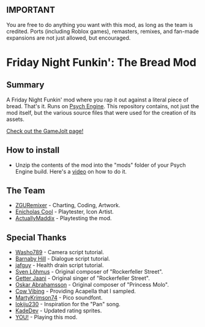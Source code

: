 ## IMPORTANT
You are free to do anything you want with this mod, as long as the team is credited. Ports (including Roblox games), remasters, remixes, and fan-made expansions are not just allowed, but encouraged.
# Friday Night Funkin': The Bread Mod
## Summary
A Friday Night Funkin' mod where you rap it out against a literal piece of bread. That's it. Runs on [Psych Engine](https://github.com/ShadowMario/FNF-PsychEngine). This repository contains, not just the mod itself, but the various source files that were used for the creation of its assets.

[Check out the GameJolt page!](gamejolt.com/fnf-the-bread-mod/697562)

## How to install
- Unzip the contents of the mod into the "mods" folder of your Psych Engine build. Here's a [video](https://www.youtube.com/watch?v=4Ql4CqFauSY) on how to do it.

## The Team
- [ZGURemixer](https://zguremixer.carrd.co/) - Charting, Coding, Artwork.
- [Enicholas Cool](https://twitter.com/EnicholasCool) - Playtester, Icon Artist.
- [ActuallyMaddix](https://www.youtube.com/channel/UCRXFRHZiWTePfv0PK60NxiA) - Playtesting the mod.

## Special Thanks
- [Washo789](https://gamebanana.com/members/1971029) - Camera script tutorial.
- [Barnaby Hill](https://www.youtube.com/channel/UCdAgKf0WKFpW43ck_DFeVdA) - Dialogue script tutorial.
- [jafguy](https://www.youtube.com/channel/UCFRh_FmUesK5msWDyD1He1A) - Health drain script tutorial.
- [Sven Lõhmus](moonwalk.ee) - Original composer of "Rockerfeller Street".
- [Getter Jaani](https://open.spotify.com/artist/10pMyCRhDkBpyuc38QOlKf) - Original singer of "Rockerfeller Street".
- [Oskar Abrahamsson](https://www.scenestream.net/demovibes/artist/2093/) - Original composer of "Princess Molo".
- [Cow Vibing](https://www.youtube.com/channel/UCiHmY9KLD8l63W6BeLzb_VA) - Providing Acapella that I sampled.
- [MartyKrimson74](https://www.youtube.com/channel/UCuNvcz5SY2qPA7Z4iPLJQDg) - Pico soundfont.
- [lokiju230](https://www.youtube.com/user/lokiju230) - Inspiration for the "Pan" song.
- [KadeDev](https://github.com/KadeDev) - Updated rating sprites.
- [YOU!](https://youtu.be/iubu1xJooSY?t=361) - Playing this mod.

